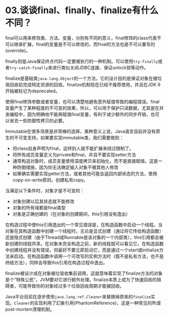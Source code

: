 # 03.谈谈final、finally、finalize有什么不同？

final可以用来修饰类、方法、变量，分别有不同的意义，final修饰的class代表不可以继承扩展，final的变量是不可以修改的，而final的方法也是不可以重写的(override)。

finally则是Java保证终点代码一定要被执行的一种机制。可以使用``try-finally``或者``try-catch-finally``来进行类似关闭JDBC连接、保证unlock锁等动作。

finalize是基础类``java.lang.Object``的一个方法，它的设计目的是保证对象在被垃圾回收前完成特定资源的回收。finalize机制现在已经不推荐使用，并且在JDK 9开始被标记为deprecated。

使用final修饰参数或者变量，也可以清楚地避免意外赋值导致的编程错误。final变量产生了某种程度的不可变的效果，所以，可以用于保护只读数据，尤其是在并发编程中，因为明确地不能再赋值final变量，有利于减少额外的同步开销，也可以省去一些防御性拷贝的必要。

Immutable在很多场景是非常棒的选择，某种意义上说，Java语言目前并没有原生的不可变支持，如果要实现immutable类，我们需要做到：

+ 将class自身声明为final，这样别人就不能扩展来绕过限制了。
+ 将所有成员变量定义为private和final，并且不要实现setter方法
+ 通常构造对象时，成员变量使用深度拷贝来初始化，而不是直接赋值，这是一种防御措施，因为你无法确定输入对象不被其他人修改
+ 如果确实需要实现getter方法，或者其他可能会返回内部状态的方法，使用copy-on-write原则，创建私有copy。

当满足以下条件时，对象才是不可变的：

+ 对象创建以后其状态就不能修改
+ 对象的所有域都是final类型
+ 对象是正确创建的（在对象的创建期间，this引用没有逸出）

在构造过程中使this引用逸出的一个常见错误是，在构造函数中启动一个线程。当对象在其构造函数中创建一个线程时，无论是显式创建（通过将它传给构造函数）还是隐式创建（由于Thread或Runnable是该对象的一个内部类），this引用都会被新创建的线程共享。在对象未完全构造之前，新的线程就可以看见它。在构造函数中创建线程并没有错误，但最好不要立即启动它，而是通过一个start或initialize方法来启动。在构造函数中调用一个可改写的实例方法时（既不是私有方法，也不是终结方法），同样会导致this引用在构造过程中逸出。

finalize被设计成在对象被垃圾收集前调用，这就意味着实现了finalize方法的对象是个”特殊公民“，JVM要对它进行额外处理。finalize本质上成为了快速回收的阻碍者，可能导致你的对象经过多个垃圾回收周期才能被回收。

Java平台目前在逐步使用``java.lang.ref.Cleaner``来替换掉原来的``finalize``实现。``Cleaner``的实现利用了幻象引用(PhantomReference)，这是一种常见的所谓post-mortem清理机制。
